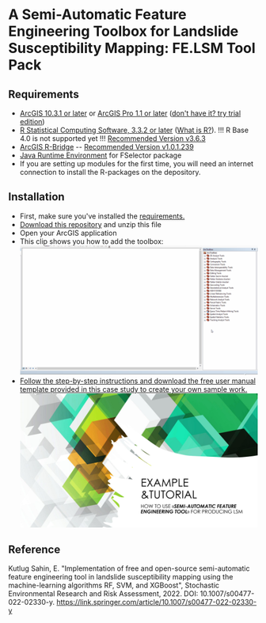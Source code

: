 # A Semi-Automatic Feature Engineering Toolbox for Landslide Susceptibility Mapping: FE.LSM Tool Pack
## Requirements

* [ArcGIS 10.3.1 or later](http://desktop.arcgis.com/en/desktop/) or [ArcGIS Pro 1.1 or later](http://pro.arcgis.com/en/pro-app/) ([don't have it? try trial edition](http://www.esri.com/software/arcgis/arcgis-for-desktop/free-trial))
* [R Statistical Computing Software, 3.3.2 or later](http://cran.cnr.berkeley.edu/bin/windows/base/) ([What is R?](http://www.r-project.org/about.html)). !!! R Base 4.0 is not supported yet !!! [Recommended Version v3.6.3](https://cran.r-project.org/bin/windows/base/old/3.6.3/)
* [ArcGIS R-Bridge](https://github.com/R-ArcGIS/r-bridge-install) -- [Recommended Version v1.0.1.239](https://github.com/R-ArcGIS/r-bridge/releases/tag/v1.0.1.239)
* [Java Runtime Environment](https://java.com/en/download/manual.jsp) for FSelector package
* If you are setting up modules for the first time, you will need an internet connection to install the R-packages on the depository.

## Installation

* First, make sure you've installed the [requirements.](https://github.com/emrehanks/R-ArcGIS/blob/master/README.md#requirements)
* [Download this repository](https://github.com/emrehanks/R-ArcGIS/archive/master.zip) and unzip this file
* Open your ArcGIS application
* This clip shows you how to add the toolbox:
![](https://github.com/emrehanks/R-ArcGIS/blob/master/img/addtoolbox1.gif)
* [Follow the step-by-step instructions and download the free user manual template provided in this case study to create your own sample work.](https://github.com/emrehanks/R-ArcGIS_Feature-Engineering_ToolPack/blob/main/EXAMPLE%20%26TUTORIAL.pdf)
![](https://github.com/emrehanks/R-ArcGIS_Feature-Engineering_ToolPack/blob/main/EXAMPLE%20%26TUTORIAL.jpg)

## Reference
Kutlug Sahin, E. "Implementation of free and open-source semi-automatic feature engineering tool in landslide susceptibility mapping using the machine-learning algorithms RF, SVM, and XGBoost", Stochastic Environmental Research and Risk Assessment, 2022. DOI: 10.1007/s00477-022-02330-y. https://link.springer.com/article/10.1007/s00477-022-02330-y
